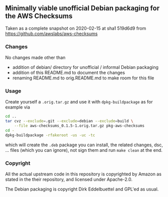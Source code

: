 
## Minimally viable unofficial Debian packaging for the AWS Checksums

Taken as a complete snapshot on 2020-02-15 at sha1 519d6d9 from
https://github.com/awslabs/aws-checksums

### Changes

No changes made other than

- addition of debian/ directory for unofficial / informal Debian packaging
- addition of this README.md to document the changes
- renaming README.md to orig.README.md to make room for this file

### Usage

Create yourself a `.orig.tar.gz` and use it with `dpkg-buildpackage` as for example via 

```sh
cd ..
tar cvz --exclude=.git --exclude=debian --exclude=build \
	--file aws-checksums_0.1.5-1.orig.tar.gz pkg-aws-checksums
cd -
dpkg-buildpackage -rfakeroot -us -uc -tc
```

which will create the `.deb` package you can install, the related
changes, dsc, ... files (which you can ignore), not sign them and run
`make clean` at the end.

### Copyright

All the actual upstream code in this repository is copyrighted by
Amazon as stated in the their repository, and licensed under Apache-2.0.

The Debian packaging is copyright Dirk Eddelbuettel and GPL'ed as usual.
